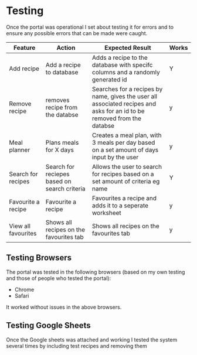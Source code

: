 
# Testing

Once the portal was operational I set about testing it for errors and to ensure any possible errors that can be made were caught.

| Feature              | Action                                        | Expected Result                                                                                                          | Works |
|----------------------|-----------------------------------------------|--------------------------------------------------------------------------------------------------------------------------|-------|
| Add recipe           | Add a recipe to database                      | Adds a recipe to the database with specifc columns and a randomly generated id                                           | Y     |
| Remove recipe        | removes recipe from the databse               | Searches for a recipes by name, gives the user all associated recipes and asks for an id to be removed from the databse  | y     |
| Meal planner         | Plans meals for X days                        | Creates a meal plan, with 3 meals per day based on a set amount of days input by the user                                | y     |
| Search for recipes   | Search for reciepes based on search criteria  | Allows the user to search for recipes based on a set amount of criteria eg name                                          | Y     |
| Favourite a recipe   | Favourite a recipe                            | Favourites a recipe and adds it to a seperate worksheet                                                                  | y     |
| View all favourites  | Shows all recipes on the favourites tab       | Shows all recipes on the favourites tab                                                                                  | y     |

## Testing Browsers
The portal was tested in the following browsers (based on my own testing and those of people who tested the portal):

- Chrome
- Safari

It worked without issues in the above browsers.

## Testing Google Sheets

Once the Google sheets was attached and working I tested the system several times by including test recipes and removing them 



